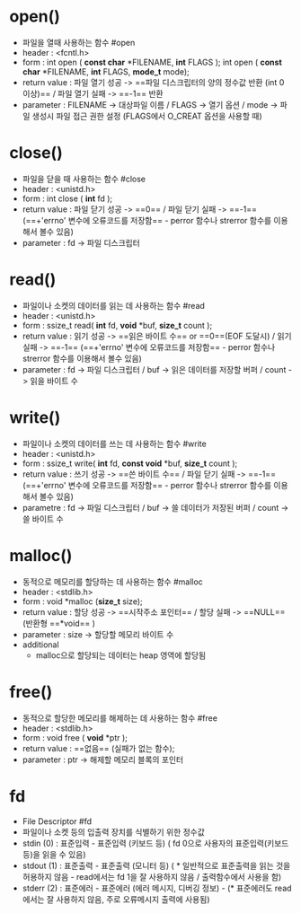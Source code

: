 # open()
- 파일을 열때 사용하는 함수 #open
- header : <fcntl.h>
- form : int open ( __const char__ \*FILENAME, __int__ FLAGS );
	      int open ( __const char__ \*FILENAME, __int__ FLAGS, __mode_t__ mode);
- return value : 파일 열기 성공 -> ==파일 디스크립터의 양의 정수값 반환 (int 0 이상)==
/ 파일 열기 실패 -> ==-1== 반환
- parameter : FILENAME -> 대상파일 이름 / FLAGS -> 열기 옵션 / mode -> 파일 생성시 파일 접근 권한 설정 (FLAGS에서 O_CREAT 옵션을 사용할 때)

# close()
- 파일을 닫을 때 사용하는 함수 #close
- header : <unistd.h>
- form : int close ( __int__ fd );
- return value : 파일 닫기 성공 -> ==0== / 파일 닫기 실패  -> ==-1== (==+'errno' 변수에 오류코드를 저장함== - perror 함수나 strerror 함수를 이용해서 볼수 있음)
- parameter : fd -> 파일 디스크립터

# read()
- 파일이나 소켓의 데이터를 읽는 데 사용하는 함수 #read
- header : <unistd.h>
- form : ssize_t read( __int__ fd, __void__ \*buf, __size_t__ count );
- return value : 읽기 성공 -> ==읽은 바이트 수== or ==0==(EOF 도달시) / 읽기 실패  -> ==-1== (==+'errno' 변수에 오류코드를 저장함== - perror 함수나 strerror 함수를 이용해서 볼수 있음)
- parameter : fd -> 파일 디스크립터 / buf -> 읽은 데이터를 저장할 버퍼 / count -> 읽을 바이트 수

# write()
- 파일이나 소켓의 데이터를 쓰는 데 사용하는 함수 #write
- header : <unistd.h>
- form : ssize_t write( __int__ fd, __const void__ \*buf, __size_t__ count );
- return value : 쓰기 성공 -> ==쓴 바이트 수== / 파일 닫기 실패  -> ==-1== (==+'errno' 변수에 오류코드를 저장함== - perror 함수나 strerror 함수를 이용해서 볼수 있음)
- parametre : fd -> 파일 디스크립터 / buf -> 쓸 데이터가 저장된 버퍼 / count -> 쓸 바이트 수

# malloc()
- 동적으로 메모리를 할당하는 데 사용하는 함수 #malloc
- header : <stdlib.h>
- form : void \*malloc (__size_t__ size);
- return value : 할당 성공 -> ==시작주소 포인터== / 할당 실패 -> ==NULL==  (반환형 ==\*void== )
- parameter : size -> 할당할 메모리 바이트 수
- additional
	- malloc으로 할당되는 데이터는 heap 영역에 할당됨

# free()
- 동적으로 할당한 메모리를 해제하는 데 사용하는 함수 #free
- header : <stdlib.h>
- form : void free ( __void__ \*ptr );
- return value :  ==없음== (실패가 없는 함수);
- parameter : ptr -> 해제할 메모리 블록의 포인터

# fd
- File Descriptor #fd
- 파일이나 소켓 등의 입출력 장치를 식별하기 위한 정수값
- stdin (0) : 표준입력 - 표준입력 (키보드 등) ( fd 0으로 사용자의 표준입력(키보드 등)을 읽을 수 있음)
- stdout (1) : 표준출력 - 표준출력 (모니터 등) ( \* 일반적으로 표준출력을 읽는 것을 허용하지 않음  - read에서는 fd 1을 잘 사용하지 않음 / 출력함수에서 사용을 함)
- stderr (2) : 표준에러 - 표준에러 (에러 메시지, 디버깅 정보) - (\* 표준에러도 read에서는 잘 사용하지 않음, 주로 오류메시지 출력에 사용됨)